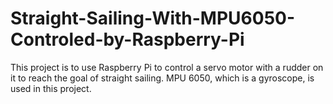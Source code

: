 # Straight-Sailing-With-MPU6050-Controled-by-Raspberry-Pi
This project is to use Raspberry Pi to control a servo motor with a rudder on it to reach the goal of straight sailing. 
MPU 6050, which is a gyroscope, is used in this project.
